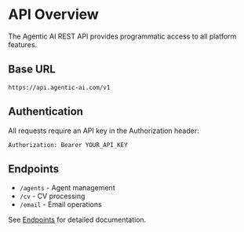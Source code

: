 # API Overview

The Agentic AI REST API provides programmatic access to all platform features.

## Base URL

```
https://api.agentic-ai.com/v1
```

## Authentication

All requests require an API key in the Authorization header:

```
Authorization: Bearer YOUR_API_KEY
```

## Endpoints

- `/agents` - Agent management
- `/cv` - CV processing
- `/email` - Email operations

See [Endpoints](endpoints.md) for detailed documentation.

